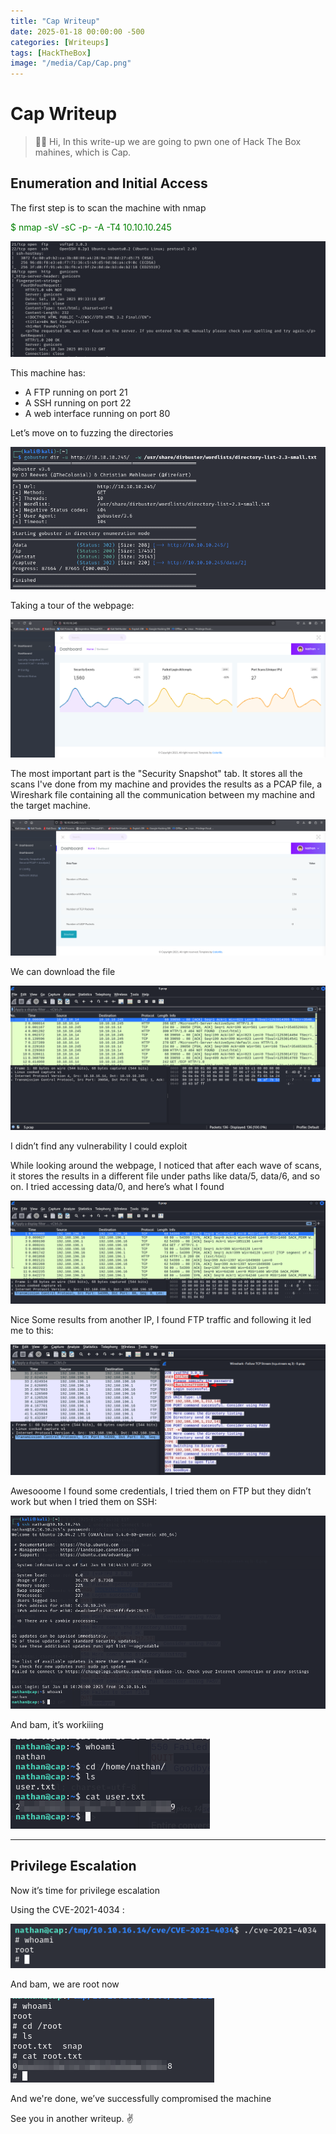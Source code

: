 ```yaml
---
title: "Cap Writeup"
date: 2025-01-18 00:00:00 -500
categories: [Writeups]
tags: [HackTheBox]
image: "/media/Cap/Cap.png"
---
```


# **Cap Writeup**

> ✋🏻 Hi, In this write-up we are going to pwn one of Hack The Box mahines, which is Cap.

## Enumeration and Initial Access

The first step is to scan the machine with nmap

<span style="color:green">$ nmap -sV -sC -p- -A -T4 10.10.10.245</span>

![status](/media/Cap/nmap.png)

This machine has:

- A FTP running on port 21
- A SSH running on port 22
- A web interface running on port 80


Let’s move on to fuzzing the directories

![status](/media/Cap/directs.png)

Taking a tour of the webpage:

![status](/media/Cap/webpage.png)

The most important part is the "Security Snapshot" tab. It stores all the scans I've done from my machine and provides the results as a PCAP file, a Wireshark file containing all the communication between my machine and the target machine.

![fuzz](/media/Cap/scanspg.png)

We can download the file 

![fuzz](/media/Cap/wireshark1.png)

I didn’t find any vulnerability I could exploit

While looking around the webpage, I noticed that after each wave of scans, it stores the results in a different file under paths like data/5, data/6, and so on. I tried accessing data/0, and here’s what I found

![license](/media/Cap/wireshark2.png)

Nice Some results from another IP, I found FTP traffic and following it led me to this:

![license](/media/Cap/creds.png)

Awesooome I found some credentials, I tried them on FTP but they didn’t work but when I tried them on SSH:

![license](/media/Cap/login.png)

And bam, it’s workiiing  

![license](/media/Cap/acess.png)



---

## Privilege Escalation

Now it’s time for privilege escalation  

Using the CVE-2021-4034 :

![key3](/media/Cap/root.png)

And bam, we are root now

![key3](/media/Cap/flagroot.png)

And we're done, we’ve successfully compromised the machine

See you in another writeup. ✌️
